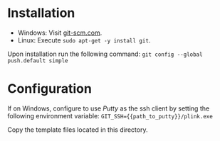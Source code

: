 # Installation

- Windows: Visit [git-scm.com](https://git-scm.com/).
- Linux: Execute `sudo apt-get -y install git`.

Upon installation run the following command:
`git config --global push.default simple`

# Configuration

If on Windows, configure to use *Putty* as the ssh client by setting the following environment variable:
`GIT_SSH={{path_to_putty}}/plink.exe`

Copy the template files located in this directory.
